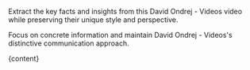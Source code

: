 Extract the key facts and insights from this David Ondrej - Videos video while preserving their unique style and perspective.

Focus on concrete information and maintain David Ondrej - Videos's distinctive communication approach.

{content}